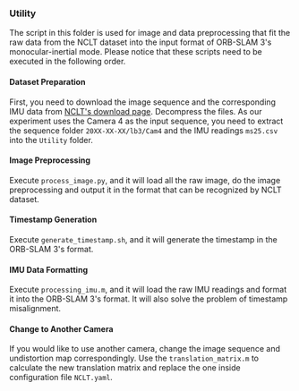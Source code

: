 ### Utility

The script in this folder is used for image and data preprocessing that fit the raw data from the NCLT dataset into the input format of ORB-SLAM 3's monocular-inertial mode. Please notice that these scripts need to be executed in the following order. 

#### Dataset Preparation

First, you need to download the image sequence and the corresponding IMU data from [NCLT's download page](http://robots.engin.umich.edu/nclt/index.html#download). Decompress the files. As our experiment uses the Camera 4 as the input sequence, you need to extract the sequence folder `20XX-XX-XX/lb3/Cam4` and the IMU readings `ms25.csv` into the `Utility` folder.

#### Image Preprocessing

Execute `process_image.py`, and it will load all the raw image, do the image preprocessing and output it in the format that can be recognized by NCLT dataset.

#### Timestamp Generation

Execute `generate_timestamp.sh`, and it will generate the timestamp in the ORB-SLAM 3's format.

#### IMU Data Formatting

Execute `processing_imu.m`, and it will load the raw IMU readings and format it into the ORB-SLAM 3's format. It will also solve the problem of timestamp misalignment.

#### Change to Another Camera

If you would like to use another camera, change the image sequence and undistortion map correspondingly. Use the `translation_matrix.m` to calculate the new translation matrix and replace the one inside configuration file `NCLT.yaml`.


